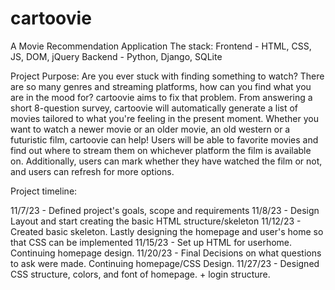 # cartoovie
A Movie Recommendation Application
The stack:
Frontend - HTML, CSS, JS, DOM, jQuery
Backend - Python, Django, SQLite

Project Purpose:
Are you ever stuck with finding something to watch? There are so many genres and streaming platforms, how can you find what you are in the mood for?
cartoovie aims to fix that problem. From answering a short 8-question survey, cartoovie will automatically generate a list of movies tailored to what you're feeling in the present moment.
Whether you want to watch a newer movie or an older movie, an old western or a futuristic film, cartoovie can help!
Users will be able to favorite movies and find out where to stream them on whichever platform the film is available on. Additionally, users can mark whether they have watched the film or not, and 
users can refresh for more options.

Project timeline:

11/7/23 - Defined project's goals, scope and requirements
11/8/23 - Design Layout and start creating the basic HTML structure/skeleton
11/12/23 - Created basic skeleton. Lastly designing the homepage and user's home so that CSS can be implemented
11/15/23 - Set up HTML for userhome. Continuing homepage design.
11/20/23 - Final Decisions on what questions to ask were made. Continuing homepage/CSS Design.
11/27/23 - Designed CSS structure, colors, and font of homepage. + login structure.
